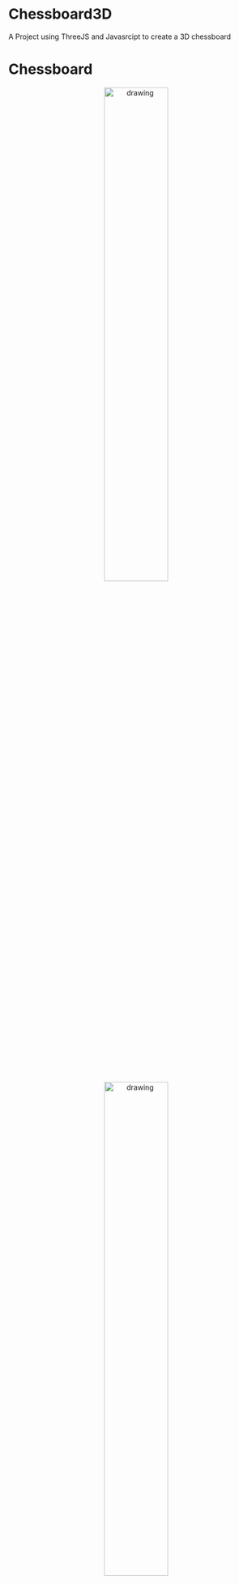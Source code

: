 # Chessboard3D
A Project using ThreeJS and Javasrcipt to create a 3D chessboard


# Chessboard

<p align="center">
<img src="https://github.com/ptatien0307/Chessboard3D/assets/79583501/1bd4816f-9cde-4a30-a56e-cc3283d2a0a1.png" alt="drawing" width="50%" height="50%"/>
</p>

<p align="center">
<img src="https://github.com/ptatien0307/Chessboard3D/assets/79583501/c689aa78-0dd6-406a-97a1-e5c8eb1fdf96.png" alt="drawing" width="50%" height="50%"/>
</p>


# Piece 
Pieces will be downloaded form **sketchfab**(https://sketchfab.com/marcelo.medeirossilva)
<p align="center">
<img src="https://github.com/ptatien0307/Chessboard3D/assets/79583501/abefacd2-69e9-4996-a6e7-07168f6b09cb.png" alt="drawing" width="50%" height="50%"/>
</p>
<p align="center">
<img src="https://github.com/ptatien0307/Chessboard3D/assets/79583501/8dbb5aa2-a1cf-49ea-8f78-adbc37f3817e.png" alt="drawing" width="50%" height="50%"/>
</p>

Piece's color will be change into black and white based on there position 
* White if z = 0 or z = 1
* Black if z = 7 or z = 6
<p align="center">
<img src="https://github.com/ptatien0307/Chessboard3D/assets/79583501/b01f1e1a-7dc9-4891-ac37-5b5f1faf3a96.png" alt="drawing" width="50%" height="50%"/>
</p>


# Move piece
Using **greensock** library to add animation for piece

Piece's valid moves will be presented as yellow on board
<p align="center">
<img src="https://github.com/ptatien0307/Chessboard3D/assets/79583501/879cfc03-65d2-40e3-8400-0042ed3d1674.png" alt="drawing" width="50%" height="50%"/>
</p>

If a piece can kill enemy's piece, there will be a red dot on enemy piece
<p align="center">
<img src="https://github.com/ptatien0307/Chessboard3D/assets/79583501/9e11b96a-7345-4eff-b32f-f3e4236d45a7.png" alt="drawing" width="50%" height="50%"/>
</p>

# Features
## Change camera position
Camera can be changed position by pressing keyboard or using mouse to drag
<p align="center">
<img src="https://github.com/ptatien0307/Chessboard3D/assets/79583501/3ccb832f-8d29-4dfd-8611-213e856da36b.png" alt="drawing" width="50%" height="50%"/>
</p>

## Reset board
All piece after reset will be move to is original position
<p align="center">
<img src="https://github.com/ptatien0307/Chessboard3D/assets/79583501/17e9fcb0-a47e-4da2-becb-0d6d8d39a9297.png" alt="drawing" width="50%" height="50%"/>
</p>

## Change background
Background will be downloaded from https://polyhaven.com/hdris, these file have a suffix .hdr. Then using RGBELoader - a loader supported by ThreeJs to load the backgound

<p align="center">
<img src="https://github.com/ptatien0307/Chessboard3D/assets/79583501/b7b1f64a-d699-4c24-9a15-85c9c00dd476.png" alt="drawing" width="50%" height="50%"/>
</p>
